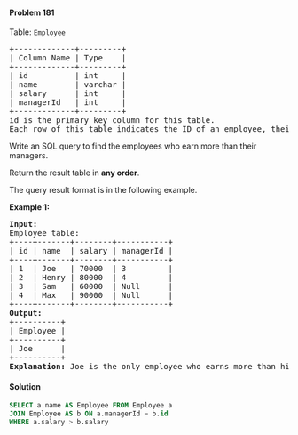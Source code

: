 #### Problem 181

Table: `Employee`
<pre>
+-------------+---------+
| Column Name | Type    |
+-------------+---------+
| id          | int     |
| name        | varchar |
| salary      | int     |
| managerId   | int     |
+-------------+---------+
id is the primary key column for this table.
Each row of this table indicates the ID of an employee, their name, salary, and the ID of their manager.
</pre> 

Write an SQL query to find the employees who earn more than their managers.

Return the result table in **any order**.

The query result format is in the following example.

 
**Example 1:**

<pre>
<b>Input:</b> 
Employee table:
+----+-------+--------+-----------+
| id | name  | salary | managerId |
+----+-------+--------+-----------+
| 1  | Joe   | 70000  | 3         |
| 2  | Henry | 80000  | 4         |
| 3  | Sam   | 60000  | Null      |
| 4  | Max   | 90000  | Null      |
+----+-------+--------+-----------+
<b>Output:</b> 
+----------+
| Employee |
+----------+
| Joe      |
+----------+
<b>Explanation:</b> Joe is the only employee who earns more than his manager.
</pre>

#### Solution

```sql
SELECT a.name AS Employee FROM Employee a
JOIN Employee AS b ON a.managerId = b.id
WHERE a.salary > b.salary
```